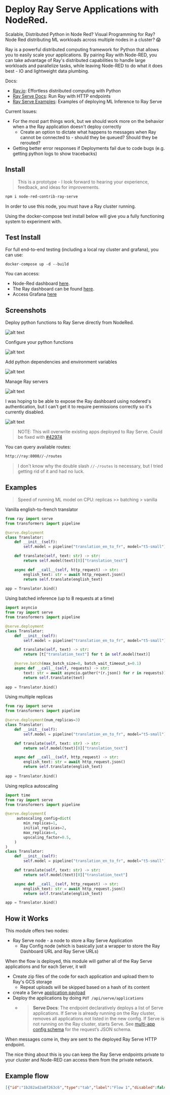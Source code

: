 # Deploy Ray Serve Applications with NodeRed.

Scalable, Distributed Python in Node Red? Visual Programming for Ray? Node Red distributing ML workloads across multiple nodes in a cluster? 😱

Ray is a powerful distributed computing framework for Python that allows you to easily scale your applications. By pairing Ray with Node-RED, you can take advantage of Ray's distributed capabilities to handle large workloads and parallelize tasks, while leaving Node-RED to do what it does best - IO and lightweight data plumbing.

Docs:
 * [Ray.io](https://www.ray.io/): Effortless distributed computing with Python
 * [Ray Serve Docs](https://docs.ray.io/en/latest/serve/index.html): Run Ray with HTTP endpoints
 * [Ray Serve Examples](https://docs.ray.io/en/latest/serve/examples.html): Examples of deploying ML Inference to Ray Serve

Current Issues:
 * For the most part things work, but we should work more on the behavior when a the Ray application doesn't deploy correctly
    * Create an option to dictate what happens to messages when Ray cannot be connected to - should they be queued? Should they be rerouted?
 * Getting better error responses if Deployments fail due to code bugs (e.g. getting python logs to show tracebacks)

## Install

> This is a prototype - I look forward to hearing your experience, feedback, and ideas for improvements.

```bash
npm i node-red-contrib-ray-serve
```

In order to use this node, you must have a Ray cluster running. 

Using the docker-compose test install below will give you a fully functioning system to experiment with.

## Test Install
For full end-to-end testing (including a local ray cluster and grafana), you can use:

```
docker-compose up -d --build
```
You can access: 
 * Node-Red dashboard [here](http://localhost:1881). 
 * The Ray dashboard can be found [here](http://localhost:8265).
 * Access Grafana [here](http://localhost:3000/d/d57785c9-be19-4f1c-8870-ccaf1f5a9f98/data-rates?orgId=1&refresh=5s)

## Screenshots


Deploy python functions to Ray Serve directly from NodeRed.

![alt text](public/flow.png)

Configure your python functions

![alt text](public/app-config.png)

Add python dependencies and environment variables

![alt text](public/env-config.png)

Manage Ray servers

![alt text](public/ray-config.png)

I was hoping to be able to expose the Ray dashboard using nodered's authentication, but I can't get it to require permissions correctly so it's currently disabled.

![alt text](public/ray-dash.png)

> NOTE: This will overwrite existing apps deployed to Ray Serve. Could be fixed with [#42974](https://github.com/ray-project/ray/issues/42974)

You can query available routes:
```bash
http://ray:8000//-/routes
```

> I don't know why the double slash `//-/routes` is necessary, but I tried getting rid of it and had no luck.

## Examples
> Speed of running ML model on CPU: replicas >> batching > vanilla

Vanilla english-to-french translator
```python
from ray import serve
from transformers import pipeline

@serve.deployment
class Translator:
    def __init__(self):
        self.model = pipeline("translation_en_to_fr", model="t5-small")

    def translate(self, text: str) -> str:
        return self.model(text)[0]["translation_text"]

    async def __call__(self, http_request) -> str:
        english_text: str = await http_request.json()
        return self.translate(english_text)
         
app = Translator.bind()
```

Using batched inference (up to 8 requests at a time)
```python
import asyncio
from ray import serve
from transformers import pipeline

@serve.deployment
class Translator:
    def __init__(self):
        self.model = pipeline("translation_en_to_fr", model="t5-small")

    def translate(self, text) -> str:
        return [t["translation_text"] for t in self.model(text)]

    @serve.batch(max_batch_size=8, batch_wait_timeout_s=0.1)
    async def __call__(self, requests) -> str:
        text: str = await asyncio.gather(*(r.json() for r in requests))
        return self.translate(text)
                
app = Translator.bind()
```

Using multiple replicas
```python
from ray import serve
from transformers import pipeline

@serve.deployment(num_replicas=3)
class Translator:
    def __init__(self):
        self.model = pipeline("translation_en_to_fr", model="t5-small")

    def translate(self, text: str) -> str:
        return self.model(text)[0]["translation_text"]

    async def __call__(self, http_request) -> str:
        english_text: str = await http_request.json()
        return self.translate(english_text)
         
app = Translator.bind()
```

Using replica autoscaling
```python
import time
from ray import serve
from transformers import pipeline

@serve.deployment(
     autoscaling_config=dict(
        min_replicas=1, 
        initial_replicas=2,
        max_replicas=4,
        upscaling_factor=0.5,
    )
)
class Translator:
    def __init__(self):
        self.model = pipeline("translation_en_to_fr", model="t5-small")

    def translate(self, text: str) -> str:
        return self.model(text)[0]["translation_text"]

    async def __call__(self, http_request) -> str:
        english_text: str = await http_request.json()
        return self.translate(english_text)

app = Translator.bind()
```

## How it Works

This module offers two nodes:

 * Ray Serve node - a node to store a Ray Serve Application
    * Ray Config node (which is basically just a wrapper to store the Ray Dashboard URL and Ray Serve URLs)

When the flow is deployed, this module will gather all of the Ray Serve applications and for each Server, it will
 * Create zip files of the code for each application and upload them to Ray's GCS storage
    * Repeat uploads will be skipped based on a hash of its content
 * create a Serve [application payload](https://docs.ray.io/en/latest/serve/api/index.html#serve-rest-api)
 * Deploy the applications by doing `PUT /api/serve/applications`
    * > **Serve Docs**: The endpoint declaratively deploys a list of Serve applications. If Serve is already running on the Ray cluster, removes all applications not listed in the new config. If Serve is not running on the Ray cluster, starts Serve. See [multi-app config schema](https://docs.ray.io/en/latest/serve/api/index.html#serve-rest-api-config-schema) for the request’s JSON schema.

When messages come in, they are sent to the deployed Ray Serve HTTP endpoint. 

The nice thing about this is you can keep the Ray Serve endpoints private to your cluster and Node-RED can access them
from the private network. 

## Example flow
```json
[{"id":"1b282ad2a8f263c6","type":"tab","label":"Flow 1","disabled":false,"info":"","env":[]},{"id":"4aa8c146e14b5457","type":"inject","z":"1b282ad2a8f263c6","name":"","props":[{"p":"payload"}],"repeat":"","crontab":"","once":false,"onceDelay":0.1,"topic":"","payload":"hello! How are you today?","payloadType":"str","x":90,"y":420,"wires":[["fab2d147bd24ee29"]]},{"id":"8a353f104266b6b7","type":"debug","z":"1b282ad2a8f263c6","name":"debug 1","active":true,"tosidebar":true,"console":false,"tostatus":false,"complete":"payload","targetType":"msg","statusVal":"","statusType":"auto","x":660,"y":400,"wires":[]},{"id":"0ac04ebf60711eea","type":"ray serve","z":"1b282ad2a8f263c6","server":"67985cdbc834cbb3","name":"hello-worlda","route_prefix":"/hello-world","variable_name":"app","package_manager":"pip","dependencies":[],"env_vars":[],"code":"from ray import serve\n\n@serve.deployment\nclass HelloWorld:\n    async def __init__(self):\n        pass\n    async def __call__(self, http_request) -> str:\n        msg: dict = await http_request.json()\n        return {\"payload\": \"Hello from ray!\", \"received\": msg}\n                \napp = HelloWorld.bind()\nserve.run(app)","deployments":[{"name":"HelloWorld","DETECTED_FROM_PYTHON":{}}],"deploymentArgs":{"HelloWorld":{"DETECTED_FROM_PYTHON":{}}},"x":470,"y":380,"wires":[["8a353f104266b6b7"]]},{"id":"71d33ea259873f69","type":"ray serve","z":"1b282ad2a8f263c6","server":"67985cdbc834cbb3","name":"hello-world 2","route_prefix":"/asdf","variable_name":"app","package_manager":"pip","dependencies":[],"env_vars":[],"code":"from ray import serve\n\n@serve.deployment\nclass HelloWorld2:\n    async def __call__(self, http_request) -> str:\n        msg: dict = await http_request.json()\n        return {\"payload\": \"Hello from ray 2!\", \"received\": msg}\n                \napp = HelloWorld2.bind()","deployments":[{"0":"{","1":"}","name":"HelloWorld2","DETECTED_FROM_PYTHON":{}}],"deploymentArgs":{"HelloWorld2":{"0":"{","1":"}","DETECTED_FROM_PYTHON":{}}},"x":470,"y":440,"wires":[["8a353f104266b6b7"]]},{"id":"304b2fc1ecd56de4","type":"http request","z":"1b282ad2a8f263c6","name":"query ray deployment","method":"GET","ret":"txt","paytoqs":"body","url":"http://ray:8000//asdf","tls":"","persist":false,"proxy":"","insecureHTTPParser":false,"authType":"","senderr":false,"headers":[],"x":340,"y":600,"wires":[["4a28b7320d2cf247"]]},{"id":"65cc7d67882dff25","type":"inject","z":"1b282ad2a8f263c6","name":"","props":[{"p":"payload"},{"p":"topic","vt":"str"}],"repeat":"","crontab":"","once":false,"onceDelay":0.1,"topic":"","payload":"{}","payloadType":"json","x":130,"y":600,"wires":[["304b2fc1ecd56de4"]]},{"id":"4a28b7320d2cf247","type":"debug","z":"1b282ad2a8f263c6","name":"debug 2","active":true,"tosidebar":true,"console":false,"tostatus":false,"complete":"false","statusVal":"","statusType":"auto","x":540,"y":600,"wires":[]},{"id":"f296ec25d329b1f4","type":"ray serve","z":"1b282ad2a8f263c6","server":"67985cdbc834cbb3","name":"translation","route_prefix":"/translate","variable_name":"app","package_manager":"pip","dependencies":[{"name":"transformers"},{"name":"torch"}],"env_vars":[],"code":"from starlette.requests import Request\nfrom ray import serve\nfrom transformers import pipeline\n\n@serve.deployment\nclass Translator:\n    def __init__(self):\n        # Load model\n        self.model = pipeline(\"translation_en_to_fr\", model=\"t5-small\")\n\n    def translate(self, text: str) -> str:\n        # Run inference and return the translation text\n        translation = self.model(text)[0][\"translation_text\"]\n        return translation\n\n    async def __call__(self, http_request: Request) -> str:\n        english_text: str = await http_request.json()\n        return self.translate(english_text)\n         \napp = Translator.bind()","deployments":[{"name":"Translator","DETECTED_FROM_PYTHON":{}}],"deploymentArgs":{"HelloWorld":{},"Translator34":{"something":5,"DETECTED_FROM_PYTHON":{"num_replicas":3}},"Translator":{"DETECTED_FROM_PYTHON":{}}},"x":470,"y":280,"wires":[["fdd77c7ad943a72f"]]},{"id":"fdd77c7ad943a72f","type":"debug","z":"1b282ad2a8f263c6","name":"debug 3","active":true,"tosidebar":true,"console":false,"tostatus":false,"complete":"false","statusVal":"","statusType":"auto","x":700,"y":260,"wires":[]},{"id":"3dd4cc4be799ba10","type":"ray serve","z":"1b282ad2a8f263c6","server":"67985cdbc834cbb3","name":"batched translation","route_prefix":"/batched_translate","variable_name":"app","package_manager":"pip","dependencies":[{"name":"transformers"},{"name":"torch"}],"env_vars":[],"code":"import asyncio\nfrom starlette.requests import Request\nfrom ray import serve\nfrom transformers import pipeline\n\n@serve.deployment\nclass BatchedTranslator:\n    def __init__(self):\n        # Load model\n        self.model = pipeline(\"translation_en_to_fr\", model=\"t5-small\")\n\n    def translate(self, text) -> str:\n        # Run inference and return the translation text\n        translation = [t[\"translation_text\"] for t in self.model(text)]\n        return translation\n\n    @serve.batch(max_batch_size=8, batch_wait_timeout_s=0.1)\n    async def __call__(self, requests) -> str:\n        text: str = await asyncio.gather(*(r.json() for r in requests))\n        return self.translate(text)\n                \napp = BatchedTranslator.bind()","deployments":[{"name":"BatchedTranslator","DETECTED_FROM_PYTHON":{}}],"deploymentArgs":{"HelloWorld":{},"Translator34":{"something":5,"DETECTED_FROM_PYTHON":{"num_replicas":3}},"Translator":{"DETECTED_FROM_PYTHON":{}},"BatchedTranslator":{"DETECTED_FROM_PYTHON":{}}},"x":470,"y":220,"wires":[["fdd77c7ad943a72f"]]},{"id":"2bd11c464750ae60","type":"inject","z":"1b282ad2a8f263c6","name":"","props":[{"p":"payload"},{"p":"topic","vt":"str"}],"repeat":"","crontab":"","once":false,"onceDelay":0.1,"topic":"","payload":"{}","payloadType":"json","x":130,"y":540,"wires":[["52cd0ec8808ab2d7"]]},{"id":"52cd0ec8808ab2d7","type":"http request","z":"1b282ad2a8f263c6","name":"query ray deployment","method":"GET","ret":"txt","paytoqs":"body","url":"http://ray:8000//hello-world","tls":"","persist":false,"proxy":"","insecureHTTPParser":false,"authType":"","senderr":false,"headers":[],"x":340,"y":540,"wires":[["9b98464332e6fa0b"]]},{"id":"9b98464332e6fa0b","type":"debug","z":"1b282ad2a8f263c6","name":"debug 4","active":true,"tosidebar":true,"console":false,"tostatus":false,"complete":"false","statusVal":"","statusType":"auto","x":540,"y":540,"wires":[]},{"id":"03e0fef603eb1235","type":"inject","z":"1b282ad2a8f263c6","name":"","props":[{"p":"payload"},{"p":"topic","vt":"str"}],"repeat":"","crontab":"","once":false,"onceDelay":0.1,"topic":"","payload":"{}","payloadType":"json","x":130,"y":660,"wires":[["ffb7cf6a4151efae"]]},{"id":"ffb7cf6a4151efae","type":"http request","z":"1b282ad2a8f263c6","name":"query ray deployment","method":"GET","ret":"txt","paytoqs":"body","url":"http://ray:8000//-/routes","tls":"","persist":false,"proxy":"","insecureHTTPParser":false,"authType":"","senderr":false,"headers":[],"x":340,"y":660,"wires":[["e7489e5f80477c88"]]},{"id":"e7489e5f80477c88","type":"debug","z":"1b282ad2a8f263c6","name":"debug 5","active":true,"tosidebar":true,"console":false,"tostatus":false,"complete":"false","statusVal":"","statusType":"auto","x":540,"y":660,"wires":[]},{"id":"2ef41ea6e4554760","type":"ray serve","z":"1b282ad2a8f263c6","server":"67985cdbc834cbb3","name":"translation replicas","route_prefix":"/translate-replicas","variable_name":"app","package_manager":"pip","dependencies":[{"name":"transformers"},{"name":"torch"}],"env_vars":[],"code":"from starlette.requests import Request\nfrom ray import serve\nfrom transformers import pipeline\n\n@serve.deployment(num_replicas=3)\nclass TranslatorReplicas:\n    def __init__(self):\n        # Load model\n        self.model = pipeline(\"translation_en_to_fr\", model=\"t5-small\")\n\n    def translate(self, text: str) -> str:\n        # Run inference and return the translation text\n        translation = self.model(text)[0][\"translation_text\"]\n        return translation\n\n    async def __call__(self, http_request: Request) -> str:\n        english_text: str = await http_request.json()\n        return \"asdfasdf \" + self.translate(english_text)\n         \napp = TranslatorReplicas.bind()","deployments":[{"name":"TranslatorReplicas","DETECTED_FROM_PYTHON":{"num_replicas":3}}],"deploymentArgs":{"HelloWorld":{},"Translator34":{"something":5,"DETECTED_FROM_PYTHON":{"num_replicas":3}},"Translator":{"DETECTED_FROM_PYTHON":{"num_replicas":3}},"TranslatorReplicas":{"DETECTED_FROM_PYTHON":{"num_replicas":3}}},"x":470,"y":160,"wires":[["fdd77c7ad943a72f"]]},{"id":"dc7375473b416612","type":"function","z":"1b282ad2a8f263c6","name":"","func":"\nreturn msg;","outputs":1,"timeout":0,"noerr":0,"initialize":"","finalize":"","libs":[],"x":325,"y":220,"wires":[["f296ec25d329b1f4","3dd4cc4be799ba10","2ef41ea6e4554760"]],"icon":"node-red/cog.svg","l":false},{"id":"0e1151c76dc10b6b","type":"function","z":"1b282ad2a8f263c6","name":"","func":"\nreturn msg;","outputs":1,"timeout":0,"noerr":0,"initialize":"","finalize":"","libs":[],"x":355,"y":420,"wires":[["71d33ea259873f69","0ac04ebf60711eea"]],"icon":"node-red/cog.svg","l":false},{"id":"fab2d147bd24ee29","type":"function","z":"1b282ad2a8f263c6","name":"","func":"\nreturn msg;","outputs":1,"timeout":0,"noerr":0,"initialize":"","finalize":"","libs":[],"x":275,"y":340,"wires":[["dc7375473b416612","0e1151c76dc10b6b"]],"icon":"node-red/cog.svg","l":false},{"id":"f052829ab83e1841","type":"inject","z":"1b282ad2a8f263c6","name":"","props":[{"p":"payload"}],"repeat":"","crontab":"","once":false,"onceDelay":0.1,"topic":"","payload":"May I take your hat, sir?","payloadType":"str","x":170,"y":220,"wires":[["dc7375473b416612"]]},{"id":"67985cdbc834cbb3","type":"rayConfig","rayAddress":"http://ray:8265","rayAddressType":"str","serveAddress":"http://ray:8000","serveAddressType":"str"}]
```
